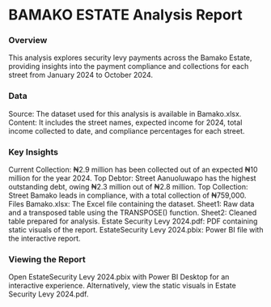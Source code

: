 # BAMAKO ESTATE Analysis Report

### Overview
This analysis explores security levy payments across the Bamako Estate, providing insights into the payment compliance and collections for each street from January 2024 to October 2024.

### Data
Source: The dataset used for this analysis is available in Bamako.xlsx.
Content: It includes the street names, expected income for 2024, total income collected to date, and compliance percentages for each street.

### Key Insights
Current Collection: ₦2.9 million has been collected out of an expected ₦10 million for the year 2024.
Top Debtor: Street Aanuoluwapo has the highest outstanding debt, owing ₦2.3 million out of ₦2.8 million.
Top Collection: Street Bamako leads in compliance, with a total collection of ₦759,000.
Files
Bamako.xlsx: The Excel file containing the dataset.
Sheet1: Raw data and a transposed table using the TRANSPOSE() function.
Sheet2: Cleaned table prepared for analysis.
Estate Security Levy 2024.pdf: PDF containing static visuals of the report.
EstateSecurity Levy 2024.pbix: Power BI file with the interactive report.

### Viewing the Report
Open EstateSecurity Levy 2024.pbix with Power BI Desktop for an interactive experience.
Alternatively, view the static visuals in Estate Security Levy 2024.pdf.
